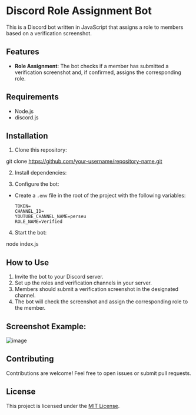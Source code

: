 # Discord Role Assignment Bot

This is a Discord bot written in JavaScript that assigns a role to members based on a verification screenshot.

## Features

- **Role Assignment**: The bot checks if a member has submitted a verification screenshot and, if confirmed, assigns the corresponding role.

## Requirements

- Node.js
- discord.js

## Installation

1. Clone this repository:

git clone https://github.com/your-username/repository-name.git

2. Install dependencies:


3. Configure the bot:

- Create a `.env` file in the root of the project with the following variables:

  ```
  TOKEN=
  CHANNEL_ID=
  YOUTUBE_CHANNEL_NAME=perseu
  ROLE_NAME=Verified
  ```

4. Start the bot:

node index.js

## How to Use

1. Invite the bot to your Discord server.
2. Set up the roles and verification channels in your server.
3. Members should submit a verification screenshot in the designated channel.
4. The bot will check the screenshot and assign the corresponding role to the member.

## Screenshot Example:

![image](https://github.com/perseu444/discord-verify-screenshot-bot/assets/71997803/f2a54925-e7e5-453f-9df7-292295be0060)

## Contributing

Contributions are welcome! Feel free to open issues or submit pull requests.

## License

This project is licensed under the [MIT License](LICENSE).





